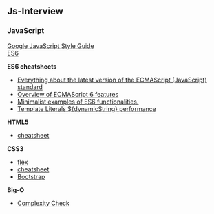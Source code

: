 ## Js-Interview

### JavaScript
[Google JavaScript Style Guide](https://google.github.io/styleguide/jsguide.html)  
[ES6](http://es6.ruanyifeng.com/)  

__ES6 cheatsheets__  
  * [Everything about the latest version of the ECMAScript (JavaScript) standard](http://help.wtf/es6)  
  * [Overview of ECMAScript 6 features](https://github.com/lukehoban/es6features#readme)  
  * [Minimalist examples of ES6 functionalities.](https://github.com/hemanth/paws-on-es6)
  * [Template Literals ${dynamicString} performance](https://medium.com/front-end-weekly/es6-cool-stuffs-a-new-js-string-with-template-literals-c23a8af11b2)
  
__HTML5__
* [cheatsheet](https://makeawebsitehub.com/the-html-5-mega-cheat-sheet/)

__CSS3__
* [flex](https://yoksel.github.io/flex-cheatsheet/#display)
* [cheatsheet](https://www.hostinger.com/tutorials/css-cheat-sheet)
* [Bootstrap](https://getbootstrap.com/docs/4.2/utilities/borders/)

__Big-O__
  * [Complexity Check](http://bigocheatsheet.com/)
